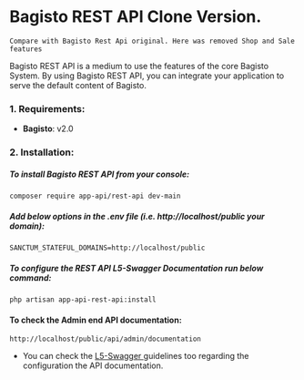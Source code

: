 # Bagisto REST API Clone Version.

```Compare with Bagisto Rest Api original. Here was removed Shop and Sale features```

<p>Bagisto REST API is a medium to use the features of the core Bagisto System. By using Bagisto REST API, you can integrate your application to serve the default content of Bagisto.</p>

### 1. Requirements:

* **Bagisto**: v2.0

### 2. Installation:

##### To install Bagisto REST API from your console:

~~~
composer require app-api/rest-api dev-main
~~~

##### Add below options in the .env file (i.e. http://localhost/public your domain):

~~~
SANCTUM_STATEFUL_DOMAINS=http://localhost/public
~~~

##### To configure the REST API L5-Swagger Documentation run below command:

~~~
php artisan app-api-rest-api:install
~~~

#### To check the Admin end API documentation:

~~~
http://localhost/public/api/admin/documentation
~~~
* You can check the <a href="https://github.com/DarkaOnLine/L5-Swagger"> L5-Swagger </a> guidelines too regarding the configuration the API documentation.
